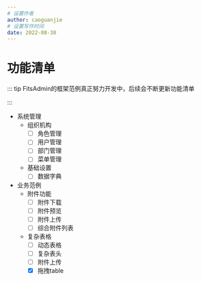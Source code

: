 ```yaml
---
# 设置作者
author: caoguanjie
# 设置写作时间
date: 2022-08-30
---
```


# 功能清单
::: tip FitsAdmin的框架范例真正努力开发中，后续会不断更新功能清单

:::

- 系统管理
  - 组织机构 
    - [ ] 角色管理 
    - [ ] 用户管理 
    - [ ] 部门管理 
    - [ ] 菜单管理 
  - 基础设置 
    - [ ] 数据字典
- 业务范例
  - 附件功能 
    - [ ] 附件下载 
    - [ ] 附件预览 
    - [ ] 附件上传 
    - [ ] 综合附件列表 
  - 复杂表格 
    - [ ] 动态表格 
    - [ ] 复杂表头 
    - [ ] 附件上传 
    - [X] 拖拽table 